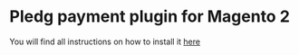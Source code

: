 # Pledg payment plugin for Magento 2

You will find all instructions on how to install it [here](https://docs.pledg.co/integration/integration_modes/cms_module.html#magento-v2)